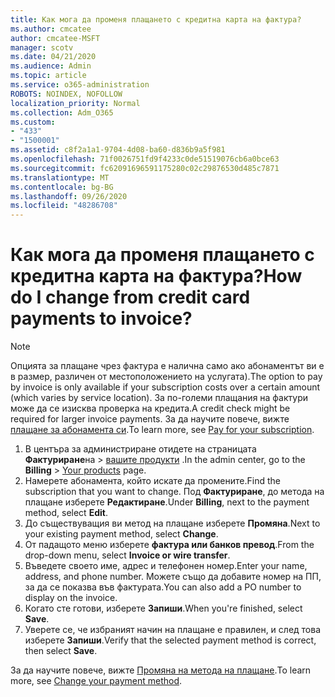```yaml
---
title: Как мога да променя плащането с кредитна карта на фактура?
ms.author: cmcatee
author: cmcatee-MSFT
manager: scotv
ms.date: 04/21/2020
ms.audience: Admin
ms.topic: article
ms.service: o365-administration
ROBOTS: NOINDEX, NOFOLLOW
localization_priority: Normal
ms.collection: Adm_O365
ms.custom:
- "433"
- "1500001"
ms.assetid: c8f2a1a1-9704-4d08-ba60-d836b9a5f981
ms.openlocfilehash: 71f0026751fd9f4233c0de51519076cb6a0bce63
ms.sourcegitcommit: fc62091696591175280c02c29876530d485c7871
ms.translationtype: MT
ms.contentlocale: bg-BG
ms.lasthandoff: 09/26/2020
ms.locfileid: "48286708"
---
```

# <a name="how-do-i-change-from-credit-card-payments-to-invoice"></a><span data-ttu-id="9c005-102">Как мога да променя плащането с кредитна карта на фактура?</span><span class="sxs-lookup"><span data-stu-id="9c005-102">How do I change from credit card payments to invoice?</span></span>

> [!NOTE]
> <span data-ttu-id="9c005-103">Опцията за плащане чрез фактура е налична само ако абонаментът ви е в размер, различен от местоположението на услугата).</span><span class="sxs-lookup"><span data-stu-id="9c005-103">The option to pay by invoice is only available if your subscription costs over a certain amount (which varies by service location).</span></span> <span data-ttu-id="9c005-104">За по-големи плащания на фактури може да се изисква проверка на кредита.</span><span class="sxs-lookup"><span data-stu-id="9c005-104">A credit check might be required for larger invoice payments.</span></span> <span data-ttu-id="9c005-105">За да научите повече, вижте [плащане за абонамента си](https://docs.microsoft.com/microsoft-365/commerce/billing-and-payments/pay-for-your-subscription).</span><span class="sxs-lookup"><span data-stu-id="9c005-105">To learn more, see [Pay for your subscription](https://docs.microsoft.com/microsoft-365/commerce/billing-and-payments/pay-for-your-subscription).</span></span>

1. <span data-ttu-id="9c005-106">В центъра за администриране отидете на страницата **Фактуриране**на  >  [вашите продукти](https://go.microsoft.com/fwlink/p/?linkid=842054) .</span><span class="sxs-lookup"><span data-stu-id="9c005-106">In the admin center, go to the **Billing** > [Your products](https://go.microsoft.com/fwlink/p/?linkid=842054) page.</span></span>
2. <span data-ttu-id="9c005-107">Намерете абонамента, който искате да промените.</span><span class="sxs-lookup"><span data-stu-id="9c005-107">Find the subscription that you want to change.</span></span> <span data-ttu-id="9c005-108">Под **Фактуриране**, до метода на плащане изберете **Редактиране**.</span><span class="sxs-lookup"><span data-stu-id="9c005-108">Under **Billing**, next to the payment method, select **Edit**.</span></span>
3. <span data-ttu-id="9c005-109">До съществуващия ви метод на плащане изберете **Промяна**.</span><span class="sxs-lookup"><span data-stu-id="9c005-109">Next to your existing payment method, select **Change**.</span></span>
4. <span data-ttu-id="9c005-110">От падащото меню изберете **фактура или банков превод**.</span><span class="sxs-lookup"><span data-stu-id="9c005-110">From the drop-down menu, select **Invoice or wire transfer**.</span></span>
5. <span data-ttu-id="9c005-111">Въведете своето име, адрес и телефонен номер.</span><span class="sxs-lookup"><span data-stu-id="9c005-111">Enter your name, address, and phone number.</span></span> <span data-ttu-id="9c005-112">Можете също да добавите номер на ПП, за да се показва във фактурата.</span><span class="sxs-lookup"><span data-stu-id="9c005-112">You can also add a PO number to display on the invoice.</span></span>
6. <span data-ttu-id="9c005-113">Когато сте готови, изберете **Запиши**.</span><span class="sxs-lookup"><span data-stu-id="9c005-113">When you're finished, select **Save**.</span></span>
7. <span data-ttu-id="9c005-114">Уверете се, че избраният начин на плащане е правилен, и след това изберете **Запиши**.</span><span class="sxs-lookup"><span data-stu-id="9c005-114">Verify that the selected payment method is correct, then select **Save**.</span></span>

<span data-ttu-id="9c005-115">За да научите повече, вижте [Промяна на метода на плащане](https://docs.microsoft.com/microsoft-365/commerce/billing-and-payments/change-payment-method).</span><span class="sxs-lookup"><span data-stu-id="9c005-115">To learn more, see [Change your payment method](https://docs.microsoft.com/microsoft-365/commerce/billing-and-payments/change-payment-method).</span></span>